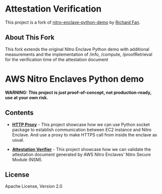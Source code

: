 # Attestation Verification

This project is a fork of [nitro-enclave-python-demo](https://github.com/richardfan1126/nitro-enclave-python-demo) by [Richard Fan](https://github.com/richardfan1126).

## About This Fork

This fork extends the original Nitro Enclave Python demo with additional measurements and the implementation of /info, /compute, /proofRetrieval for the verification time of the attestation document

# AWS Nitro Enclaves Python demo

**WARNING: This project is just proof-of-concept, not production-ready, use at your own risk.**

## Contents

- [**HTTP Proxy**](./http-proxy) - This project showcase how we can use Python socket package to establish communication between EC2 instance and Nitro Enclave. And use a proxy to make HTTPS call from inside the enclave as usual.

- [**Attestation Verifier**](./attestation_verifier) - This project showcase how we can validate the attestation document generated by AWS Nitro Enclaves' Nitro Secure Module (NSM).

## License

Apache License, Version 2.0
